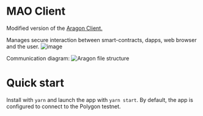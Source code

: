 # MAO Client

Modified version of the [Aragon Client.](https://github.com/aragon/client)

Manages secure interaction between smart-contracts, dapps, web browser and the user.
![image](https://user-images.githubusercontent.com/111743010/229506542-8b61d73c-9b27-4bb0-84b8-f364db7144cc.png)

Communication diagram:
![Aragon file structure](https://user-images.githubusercontent.com/111743010/229505656-cc2eef8b-8ce4-4dad-90e7-588bc14f658e.png)

# Quick start

Install with `yarn` and launch the app with `yarn start`. By default, the app is configured to connect to the Polygon testnet.
